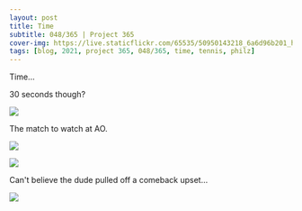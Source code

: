 ```yaml
---
layout: post
title: Time
subtitle: 048/365 | Project 365
cover-img: https://live.staticflickr.com/65535/50950143218_6a6d96b201_h.jpg
tags: [blog, 2021, project 365, 048/365, time, tennis, philz]
---
```

Time...

30 seconds though?
<p class="post-img-wrap">
  <img src="https://live.staticflickr.com/65535/50954631162_93392baf27_o.png">
</p>

The match to watch at AO.
<p class="post-img-wrap">
  <img src="https://live.staticflickr.com/65535/50955402367_0c67b4b2bf_b.jpg">
</p>
<p class="post-img-wrap">
  <img src="https://live.staticflickr.com/65535/50955297111_d245844509_b.jpg">
</p>

Can't believe the dude pulled off a comeback upset...
<p class="post-img-wrap">
  <img src="]https://live.staticflickr.com/65535/50952513306_e0bcac3599_b.jpg">
</p>
